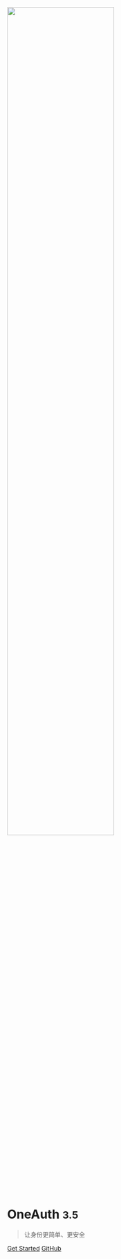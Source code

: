 <!-- _coverpage.md -->

<img src=/logo.png width = "70%"/>

# OneAuth <small>3.5</small>
> 让身份更简单、更安全

[Get Started]( #headline)
[GitHub](https://github.com/docsifyjs/docsify/)
